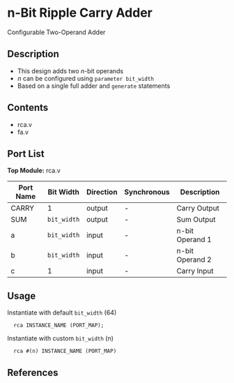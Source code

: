# n-Bit Ripple Carry Adder
Configurable Two-Operand Adder

## Description
- This design adds two *n*-bit operands
- *n* can be configured using `parameter bit_width`
- Based on a single full adder and `generate` statements

## Contents
- rca.v
- fa.v

## Port List
**Top Module:** rca.v

| Port Name | Bit Width | Direction | Synchronous | Description |
|---|---|---|---|---|
| CARRY | 1 | output | - | Carry Output |
| SUM | `bit_width` | output | - | Sum Output |
| a | `bit_width` | input | - | n-bit Operand 1 |
| b | `bit_width` | input | - | n-bit Operand 2 |
| c | 1 | input | - | Carry Input |

## Usage

Instantiate with default `bit_width` (64)
```
  rca INSTANCE_NAME (PORT_MAP);
```

Instantiate with custom `bit_width` (n)
```
  rca #(n) INSTANCE_NAME (PORT_MAP)
```

## References
